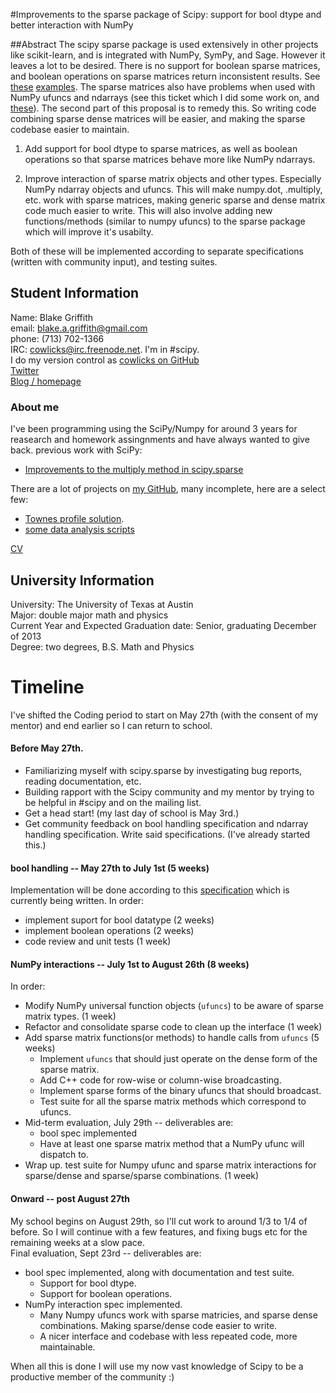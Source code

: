 #Improvements to the sparse package of Scipy: support for bool dtype and better interaction with NumPy

##Abstract
The scipy sparse package is used extensively in other projects like scikit-learn, and is integrated with NumPy, SymPy, and Sage.
However it leaves a lot to be desired. There is no support for boolean sparse matrices, and boolean operations on sparse matrices return inconsistent results. See [these]( http://projects.scipy.org/scipy/ticket/1533) [examples](http://projects.scipy.org/scipy/ticket/991). The sparse matrices also have problems when used with NumPy ufuncs and ndarrays (see this ticket which I did some work on, and [these](http://projects.scipy.org/scipy/ticket/1598)). The second part of this proposal is to remedy this. So writing code combining sparse dense matrices will be easier, and making the sparse codebase easier to maintain.

1. Add support for bool dtype to sparse matrices, as well as boolean operations so that sparse matrices behave more like NumPy ndarrays.  

2. Improve interaction of sparse matrix objects and other types. Especially NumPy ndarray objects and ufuncs. This will make numpy.dot, .multiply, etc. work with sparse matrices, making generic sparse and dense matrix code much easier to write. This will also involve adding new functions/methods (similar to numpy ufuncs) to the sparse package which will improve it's usabilty.

Both of these will be implemented according to separate specifications (written with community input), and testing suites.

## Student Information
Name: Blake Griffith  
email: [blake.a.griffith@gmail.com](mailto:blake.a.griffith@gmail.com)  
phone: (713) 702-1366  
IRC: [cowlicks@irc.freenode.net](mailto:cowlicks@irc.freenode.net). I'm in #scipy.  
I do my version control as [cowlicks on GitHub](https://github.com/cowlicks)  
[Twitter](https://twitter.com/cwlcks)  
[Blog / homepage](http://cwl.cx)  

### About me
I've been programming using the SciPy/Numpy for around 3 years for reasearch and homework assingnments and have always wanted to give back.
previous work with SciPy:
* [Improvements to the multiply method in scipy.sparse](https://github.com/scipy/scipy/pull/516)

There are a lot of projects on [my GitHub](https://github.com/cowlicks), many incomplete, here are a select few:
* [Townes profile solution](https://github.com/cowlicks/Townes_profile).
* [some data analysis scripts](https://github.com/cowlicks/2dnls-scripts/tree/master/analysis)

[CV](https://github.com/cowlicks/CV/raw/master/curriculum_vitae.pdf)

## University Information
University: The University of Texas at Austin  
Major: double major math and physics  
Current Year and Expected Graduation date: Senior, graduating December of 2013  
Degree: two degrees, B.S. Math and Physics  

# Timeline
I've shifted the Coding period to start on May 27th (with the consent of my mentor) and end earlier so I can return to school.

#### Before May 27th.
* Familiarizing myself with scipy.sparse by investigating bug reports, reading documentation, etc.
* Building rapport with the Scipy community and my mentor by trying to be helpful in #scipy and on the mailing list.
* Get a head start! (my last day of school is May 3rd.)
* Get community feedback on bool handling specification and ndarray handling specification. Write said specifications. (I've already started this.)

#### bool handling -- May 27th to July 1st (5 weeks)
Implementation will be done according to this [specification](https://github.com/cowlicks/scipy-sparse-boolean-spec/blob/master/scipep.rst)
which is currently being written. In order:
* implement suport for bool datatype (2 weeks)
* implement boolean operations (2 weeks)
* code review and unit tests (1 week)

#### NumPy interactions -- July 1st to August 26th (8 weeks)
In order:
* Modify NumPy universal function objects (`ufuncs`) to be aware of sparse matrix types. (1 week)
* Refactor and consolidate sparse code to clean up the interface (1 week)
* Add sparse matrix functions(or methods) to handle calls from `ufuncs` (5 weeks)
    * Implement `ufuncs` that should just operate on the dense form of the sparse matrix.    
    * Add C++ code for row-wise or column-wise broadcasting.
    * Implement sparse forms of the binary ufuncs that should broadcast. 
    * Test suite for all the sparse matrix methods which correspond to ufuncs.
* Mid-term evaluation, July 29th -- deliverables are:
    * bool spec implemented
    * Have at least one sparse matrix method that a NumPy ufunc will dispatch to.
* Wrap up. test suite for Numpy ufunc and sparse matrix interactions for sparse/dense and sparse/sparse combinations. (1 week)

#### Onward -- post August 27th
My school begins on August 29th, so I'll cut work to around 1/3 to 1/4 of before. So I will continue with a few features, and fixing bugs etc for the remaining weeks at a slow pace.  
Final evaluation, Sept 23rd -- deliverables are:
* bool spec implemented, along with documentation and test suite. 
    * Support for bool dtype.
    * Support for boolean operations.
* NumPy interaction spec implemented.
    * Many Numpy ufuncs work with sparse matricies, and sparse dense combinations. Making sparse/dense code easier to write.
    * A nicer interface and codebase with less repeated code, more maintainable.

When all this is done I will use my now vast knowledge of Scipy to be a productive member of the community :)
